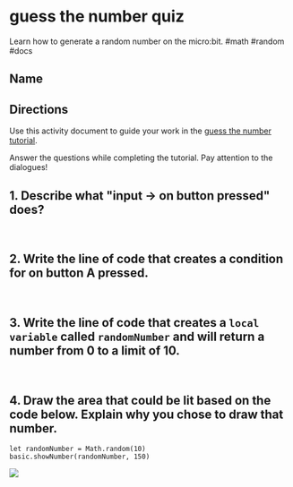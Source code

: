 # guess the number quiz 

Learn how to generate a random number on the micro:bit. #math #random #docs

## Name

## Directions

Use this activity document to guide your work in the [guess the number tutorial](/microbit/lessons/guess-the-number/tutorial).

Answer the questions while completing the tutorial. Pay attention to the dialogues!

## 1. Describe what "input -> on button pressed" does?

<br />

## 2. Write the line of code that creates a condition for on button A pressed.

<br />

## 3. Write the line of code that creates a `local variable` called `randomNumber` and will return a number from 0 to a limit of 10.

<br />

## 4. Draw the area that could be lit based on the code below. Explain why you chose to draw that number.

```blocks
let randomNumber = Math.random(10)
basic.showNumber(randomNumber, 150)
```

![](/static/mb/empty-microbit.png)

<br />

